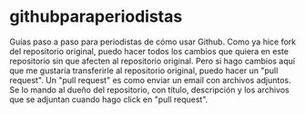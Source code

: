 # githubparaperiodistas
Guías paso a paso para periodistas de cómo usar Github.
Como ya hice fork del repositorio original, puedo hacer todos los cambios que quiera en este repositorio sin que afecten al repositorio original. Pero si hago cambios aquí que me gustaría transferirle al repositorio original, puedo hacer un "pull request". Un "pull request" es como enviar un email con archivos adjuntos. Se lo mando al dueño del repositorio, con título, descripción y los archivos que se adjuntan cuando hago click en "pull request". 
